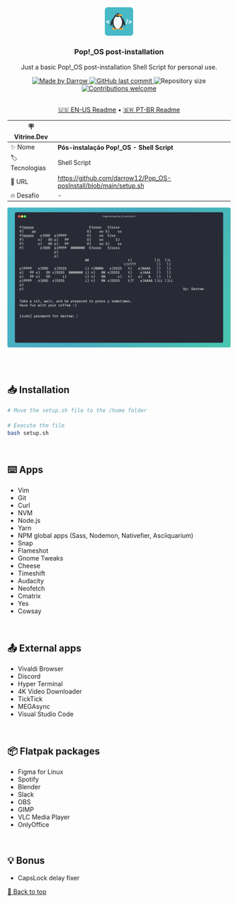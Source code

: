 <div align="center" id="top">
  <!-- Logo & Basic info project -->
  <a href="https://github.com/darrow12/Pop_OS-posInstall/releases/tag/v0.1.0">
    <img src="./.github/logo.png" alt="Pinguim" height="64"/>
  </a>
  
  <h3>Pop!_OS post-installation</h3>
  <p>Just a basic Pop!_OS post-installation Shell Script for personal use.</p>
  
  <!-- Badges-->
  <a href="https://github.com/darrow12">
    <img src="https://img.shields.io/static/v1?label=Made by&message=Darrow&color=6ACAD8&labelColor=000000&style=<STYLE>&logo=github" alt="Made by Darrow" title="Made by Darrow">
  </a>

  <a href="https://github.com/darrow12/Pop_OS-posInstall/commits/main">
    <img alt="GitHub last commit" src="https://img.shields.io/github/last-commit/darrow12/Pop_OS-posInstall?label=Last commit&color=6ACAD8&labelColor=000000">
  </a>

  <img alt="Repository size" src="https://img.shields.io/github/repo-size/darrow12/Pop_OS-posInstall?label=Repo size&color=6ACAD8&labelColor=000000">
  <a href="https://github.com/darrow12/Pop_OS-posInstall/pulls">
    <img alt="Contributions welcome" src="https://img.shields.io/static/v1?label=Contributions&message=welcome!&color=6ACAD8&labelColor=000000">
  </a>
  
  
  <!-- Readme languages -->
  <br>
  <br>
  <p>
    <a href="README.md">🇺🇸 EN-US Readme</a> 
    • 
    <a href="README-pt.md">🇧🇷 PT-BR Readme</a>
  </p>

| :placard: Vitrine.Dev |     |
| -------------  | --- |
| :sparkles: Nome        | **Pós-instalação Pop!_OS - Shell Script**
| :label: Tecnologias | Shell Script
| :rocket: URL         | https://github.com/darrow12/Pop_OS-posInstall/blob/main/setup.sh
| :fire: Desafio     | -

<!-- Inserir imagem com a #vitrinedev ao final do link -->
![popos](./.github/banner.png#vitrinedev)
</div>


<br>
<br>

## 📥 Installation
```bash
# Move the setup.sh file to the /home folder

# Execute the file
bash setup.sh
```
<br>



## ⌨️ Apps

- Vim
- Git
- Curl
- NVM
- Node.js
- Yarn
- NPM global apps (Sass, Nodemon, Nativefier, Asciiquarium)
- Snap
- Flameshot
- Gnome Tweaks
- Cheese
- Timeshift
- Audacity
- Neofetch
- Cmatrix
- Yes
- Cowsay
<br>

## 📤 External apps

- Vivaldi Browser
- Discord
- Hyper Terminal
- 4K Video Downloader
- TickTick
- MEGAsync
- Visual Studio Code
<br>

## 📦 Flatpak packages

- Figma for Linux
- Spotify
- Blender
- Slack
- OBS
- GIMP
- VLC Media Player
- OnlyOffice
<br>

## 💡 Bonus

- CapsLock delay fixer

 <a href='#top'>🔼 Back to top</a>
